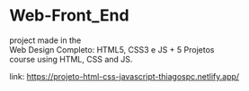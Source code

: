 # Web-Front_End
project made in the <br> Web Design Completo: HTML5, CSS3 e JS + 5 Projetos </br> course using HTML, CSS and JS.


link: https://projeto-html-css-javascript-thiagospc.netlify.app/
